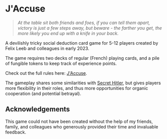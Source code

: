 # J'Accuse

> *At the table sit both friends and foes, if you can tell them apart, victory is just a few steps away, 
> but beware - the farther you get, the more likely you end up with a knife in your back.*

A devilishly tricky social deduction card game for 5-12 players created by Felix Leeb and colleagues in early 2023.

The game requires two decks of regular (French) playing cards, and a pile of fungible tokens to keep track of experience points.

Check out the full rules here: [J'Accuse](J'Accuse.md).

The gameplay shares some similarities with [Secret Hitler](https://www.secrethitler.com/), 
but gives players more flexibility in their roles, and thus more opportunities for organic cooperation (and potential betrayal).

## Acknowledgements

This game could not have been created without the help of my friends, family, and colleagues who generously provided their 
time and invaluable feedback.







